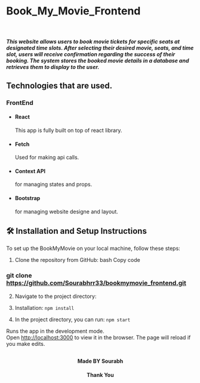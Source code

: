 # Book_My_Movie_Frontend

<br>
<h5>This website allows users to book movie tickets for specific seats at designated time slots. After selecting their desired movie, seats, and time slot, users will receive confirmation regarding the success of their booking. The system stores the booked movie details in a database and retrieves them to display to the user.</h5>




## Technologies that are used.

### FrontEnd
- #### React  
    This app is fully built on top of react library.
- #### Fetch
    Used for making api calls.
- #### Context API
    for managing states and props.
- #### Bootstrap
    for managing website designe and layout.



## 🛠 Installation and Setup Instructions

To set up the BookMyMovie  on your local machine, follow these steps:

1. Clone the repository from GitHub:
bash
Copy code
### git clone https://github.com/Sourabhrr33/bookmymovie_frontend.git


2. Navigate to the project directory:

3. Installation: `npm install`

4. In the project directory, you can run: `npm start`

Runs the app in the development mode.\
Open [http://localhost:3000](http://localhost:3000) to view it in the browser.
The page will reload if you make edits.

##
<h4 align="center">Made BY Sourabh</h4>
<h4 align="center">Thank You</h4>
